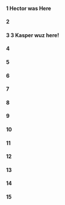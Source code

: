 #### 1 Hector was Here
#### 2
#### 3 3 Kasper wuz here!
#### 4
#### 5
#### 6
#### 7
#### 8
#### 9
#### 10
#### 11
#### 12
#### 13
#### 14
#### 15
